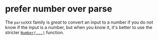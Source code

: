 # prefer number over parse

The `parseXXX` family is _great_ to convert an input to a number
if you do not know if the input is a number,
but when you know it, it's better to use the stricter
[`Number(...)`](https://developer.mozilla.org/en-US/docs/Web/JavaScript/Reference/Global_Objects/Number#Convert_numeric_strings_and_null_to_numbers ) function.

